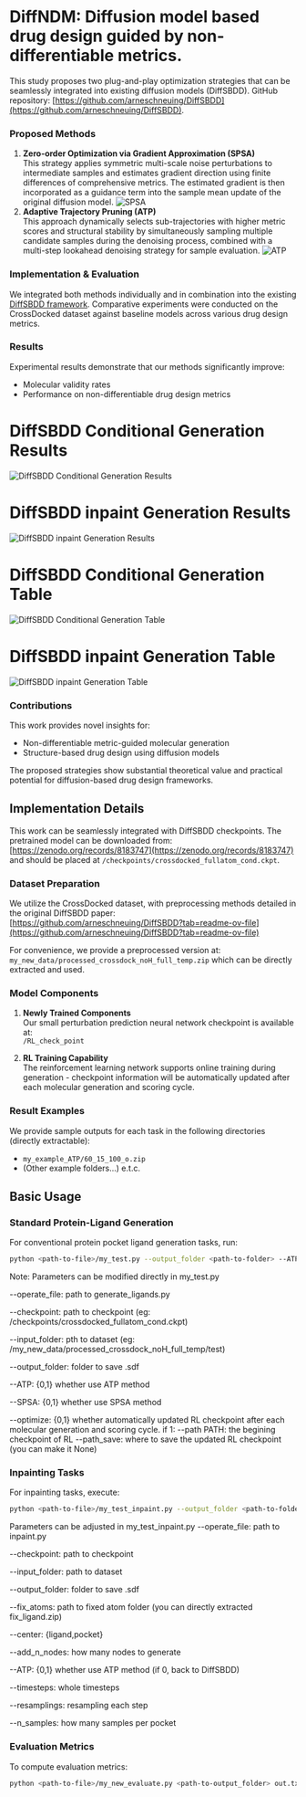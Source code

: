 # DiffNDM: Diffusion model based drug design guided by non-differentiable metrics.

This study proposes two plug-and-play optimization strategies that can be seamlessly integrated into existing diffusion models (DiffSBDD). GitHub repository: [https://github.com/arneschneuing/DiffSBDD](https://github.com/arneschneuing/DiffSBDD).

### Proposed Methods

1. **Zero-order Optimization via Gradient Approximation (SPSA)**  
   This strategy applies symmetric multi-scale noise perturbations to intermediate samples and estimates gradient direction using finite differences of comprehensive metrics. The estimated gradient is then incorporated as a guidance term into the sample mean update of the original diffusion model.
![SPSA](result/SPSA.png)
2. **Adaptive Trajectory Pruning (ATP)**  
   This approach dynamically selects sub-trajectories with higher metric scores and structural stability by simultaneously sampling multiple candidate samples during the denoising process, combined with a multi-step lookahead denoising strategy for sample evaluation.
![ATP](result/ATP.png)
### Implementation & Evaluation

We integrated both methods individually and in combination into the existing [DiffSBDD framework](https://drive.google.com/drive/folders/1CzwxmTpjbrt83z_wBzcQncq84OVDPurM). Comparative experiments were conducted on the CrossDocked dataset against baseline models across various drug design metrics.

### Results

Experimental results demonstrate that our methods significantly improve:
- Molecular validity rates
- Performance on non-differentiable drug design metrics
  
# DiffSBDD Conditional Generation Results
![DiffSBDD Conditional Generation Results](result/DiffSBDD-cond-pic.png)
# DiffSBDD inpaint Generation Results 
![DiffSBDD inpaint Generation Results](result/DiffSBDD-inpaint-pic.png)
# DiffSBDD Conditional Generation Table
![DiffSBDD Conditional Generation Table](result/DiffSBDD-cond.png)
# DiffSBDD inpaint Generation Table
![DiffSBDD inpaint Generation Table](result/DiffSBDD-inpaint.png)

### Contributions

This work provides novel insights for:
- Non-differentiable metric-guided molecular generation
- Structure-based drug design using diffusion models

The proposed strategies show substantial theoretical value and practical potential for diffusion-based drug design frameworks.

## Implementation Details

This work can be seamlessly integrated with DiffSBDD checkpoints. The pretrained model can be downloaded from:  
[https://zenodo.org/records/8183747](https://zenodo.org/records/8183747)  
and should be placed at `/checkpoints/crossdocked_fullatom_cond.ckpt`.

### Dataset Preparation
We utilize the CrossDocked dataset, with preprocessing methods detailed in the original DiffSBDD paper:  
[https://github.com/arneschneuing/DiffSBDD?tab=readme-ov-file](https://github.com/arneschneuing/DiffSBDD?tab=readme-ov-file)

For convenience, we provide a preprocessed version at: `my_new_data/processed_crossdock_noH_full_temp.zip` which can be directly extracted and used.

### Model Components
1. **Newly Trained Components**  
   Our small perturbation prediction neural network checkpoint is available at:  
   `/RL_check_point`

2. **RL Training Capability**  
   The reinforcement learning network supports online training during generation - checkpoint information will be automatically updated after each molecular generation and scoring cycle.

### Result Examples
We provide sample outputs for each task in the following directories (directly extractable):
- `my_example_ATP/60_15_100_o.zip` 
- (Other example folders...) e.t.c.

## Basic Usage

### Standard Protein-Ligand Generation
For conventional protein pocket ligand generation tasks, run:
```bash
python <path-to-file>/my_test.py --output_folder <path-to-folder> --ATP 0 --SPSA 0 e.t.c.
```

Note: Parameters can be modified directly in my_test.py

--operate_file: path to generate_ligands.py

--checkpoint: path to checkpoint (eg: /checkpoints/crossdocked_fullatom_cond.ckpt)

--input_folder: pth to dataset (eg: /my_new_data/processed_crossdock_noH_full_temp/test)

--output_folder: folder to save .sdf

--ATP: {0,1} whether use ATP method

--SPSA: {0,1} whether use SPSA method

--optimize: {0,1} whether automatically updated RL checkpoint after each molecular generation and scoring cycle. if 1: --path PATH: the begining checkpoint of RL --path_save: where to save the updated RL checkpoint (you can make it None)

### Inpainting Tasks
For inpainting tasks, execute:
```bash
python <path-to-file>/my_test_inpaint.py --output_folder <path-to-folder> --ATP 0 e.t.c.
```

Parameters can be adjusted in my_test_inpaint.py
--operate_file: path to inpaint.py

--checkpoint: path to checkpoint

--input_folder: path to dataset  

--output_folder: folder to save .sdf

--fix_atoms: path to fixed atom folder (you can directly extracted fix_ligand.zip)

--center: {ligand,pocket}

--add_n_nodes: how many nodes to generate

--ATP: {0,1} whether use ATP method (if 0, back to DiffSBDD)

--timesteps: whole timesteps             

--resamplings: resampling each step

--n_samples: how many samples per pocket

### Evaluation Metrics
To compute evaluation metrics:
```bash
python <path-to-file>/my_new_evaluate.py <path-to-output_folder> out.txt
```
